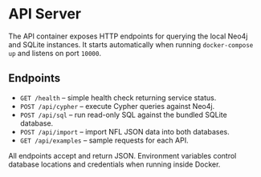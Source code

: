 # API Server

The API container exposes HTTP endpoints for querying the local Neo4j and SQLite
instances. It starts automatically when running `docker-compose up` and listens
on port `10000`.

## Endpoints

- `GET /health` – simple health check returning service status.
- `POST /api/cypher` – execute Cypher queries against Neo4j.
- `POST /api/sql` – run read-only SQL against the bundled SQLite database.
- `POST /api/import` – import NFL JSON data into both databases.
- `GET /api/examples` – sample requests for each API.

All endpoints accept and return JSON. Environment variables control database
locations and credentials when running inside Docker.
